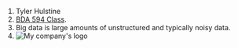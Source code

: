 1. Tyler Hulstine
2. [BDA 594 Class](https://sdsu.instructure.com/courses/162125).
3. Big data is large amounts of unstructured and typically noisy data.
4. ![My company's logo](https://lh3.googleusercontent.com/p/AF1QipPWRDApQOpVRAc0pEJqeg_f3SSUnYyoYy3Ms_1Q=s680-w680-h510)
